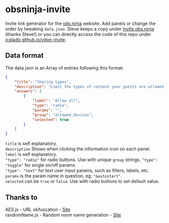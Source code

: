 # obsninja-invite

Invite link generator for the [vdo.ninja](https://vdo.ninja) website.
Add panels or change the order by tweaking `data.json`.
Steve keeps a copy under [invite.obs.ninja](https://invite.obs.ninja) (thanks Steve!) or you can directly access the code of this repo under [jcalado.github.io/vdon-invite](http://jcalado.github.io/vdon-invite).

## Data format

The data json is an Array of entries following this format:

````json
{
    "title": "Sharing types",
    "description": "Limit the types of content your guests are allowed to share.",
    "answers": [
        {
            "label": "Allow all",
            "type": "radio",
            "params": "",
            "group": "allowed_devices",
            "selected": true
        }
    ]
}
````


`title` is self explanatory.  
`description` Shows when clicking the information icon on each panel.    
`label` is self explanatory.  
`"type": "radio"` for radio buttons. Use with unique `group` strings.
`"type": "toggle"` for single on/off params.  
`"type": "text"` for text user input params, such as filters, labels, etc.   
`params` is the param name in question, eg: `"&autostart"`.  
`selected` can be `true` or `false`. Use with radio buttons to set default value.

## Thanks to
AES.js - URL obfuscation - [Site](https://code.google.com/p/crypto-js)  
randomName.js - Random room name generation - [Site](https://code.google.com/p/crypto-jshttps://gist.github.com/tkon99/4c98af713acc73bed74c)
